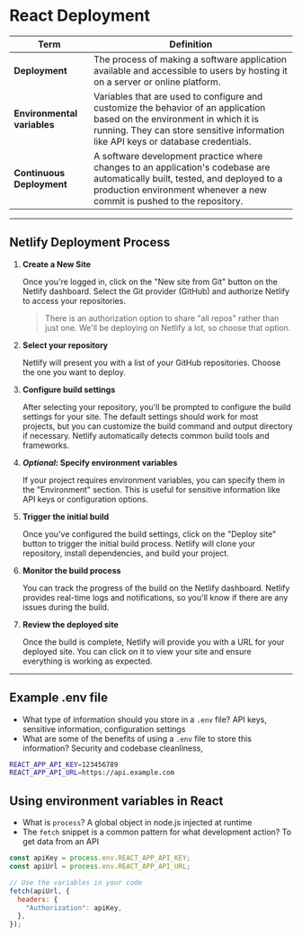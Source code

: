 # React Deployment

| Term | Definition |
| ---- | ---------- |
| __Deployment__ | The process of making a software application available and accessible to users by hosting it on a server or online platform. |
| __Environmental variables__ | Variables that are used to configure and customize the behavior of an application based on the environment in which it is running. They can store sensitive information like API keys or database credentials. |
| __Continuous Deployment__ | A software development practice where changes to an application's codebase are automatically built, tested, and deployed to a production environment whenever a new commit is pushed to the repository. |

---

## Netlify Deployment Process

1. __Create a New Site__

    Once you're logged in, click on the "New site from Git" button on the Netlify dashboard. Select the Git provider (GitHub) and authorize Netlify to access your repositories.

    >There is an authorization option to share "all repos" rather than just one. We'll be deploying on Netlify a lot, so choose that option.

2. __Select your repository__

    Netlify will present you with a list of your GitHub repositories. Choose the one you want to deploy.

3. __Configure build settings__

    After selecting your repository, you'll be prompted to configure the build settings for your site. The default settings should work for most projects, but you can customize the build command and output directory if necessary. Netlify automatically detects common build tools and frameworks.


4. __*Optional*: Specify environment variables__

    If your project requires environment variables, you can specify them in the "Environment" section. This is useful for sensitive information like API keys or configuration options.

5. __Trigger the initial build__

    Once you've configured the build settings, click on the "Deploy site" button to trigger the initial build process. Netlify will clone your repository, install dependencies, and build your project.

6. __Monitor the build process__

    You can track the progress of the build on the Netlify dashboard. Netlify provides real-time logs and notifications, so you'll know if there are any issues during the build.

7. __Review the deployed site__

    Once the build is complete, Netlify will provide you with a URL for your deployed site. You can click on it to view your site and ensure everything is working as expected.

---

## Example .env file

- What type of information should you store in a `.env` file? API keys, sensitive information, configuration settings
- What are some of the benefits of using a `.env` file to store this information? Security and codebase cleanliness,

```bash
REACT_APP_API_KEY=123456789
REACT_APP_API_URL=https://api.example.com
```

## Using environment variables in React

- What is `process`? A global object in node.js injected at runtime
- The `fetch` snippet is a common pattern for what development action? To get data from an API

```js
const apiKey = process.env.REACT_APP_API_KEY;
const apiUrl = process.env.REACT_APP_API_URL;

// Use the variables in your code
fetch(apiUrl, {
  headers: {
    "Authorization": apiKey,
  },
});
```
